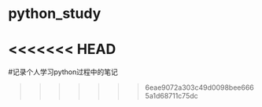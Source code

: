 # python_study

<<<<<<< HEAD
=======
#记录个人学习python过程中的笔记
>>>>>>> 6eae9072a303c49d0098bee6665a1d68711c75dc
